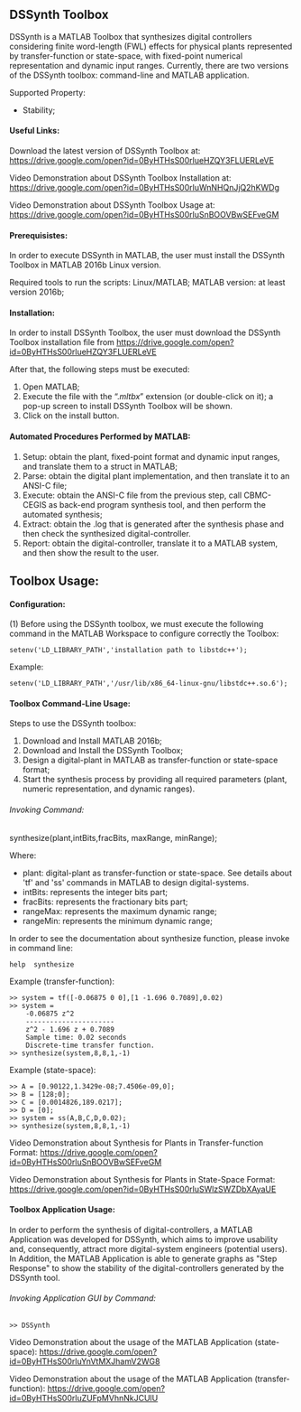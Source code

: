 ## DSSynth Toolbox

DSSynth is a MATLAB Toolbox that synthesizes digital controllers considering finite word-length (FWL) effects for physical plants represented by transfer-function or state-space, with fixed-point numerical representation and dynamic input ranges. Currently, there are two versions of the DSSynth toolbox: command-line and MATLAB application.

Supported Property:

* Stability;

#### Useful Links:

Download the latest version of DSSynth Toolbox at: https://drive.google.com/open?id=0ByHTHsS00rlueHZQY3FLUERLeVE

Video Demonstration about DSSynth Toolbox Installation at: https://drive.google.com/open?id=0ByHTHsS00rluWnNHQnJjQ2hKWDg

Video Demonstration about DSSynth Toolbox Usage at: https://drive.google.com/open?id=0ByHTHsS00rluSnBOOVBwSEFveGM

#### Prerequisistes:

In order to execute DSSynth in MATLAB, the user must install the DSSynth Toolbox in MATLAB 2016b Linux version.

Required tools to run the scripts: Linux/MATLAB;
MATLAB version: at least version 2016b;

#### Installation:

In order to install DSSynth Toolbox, the user must download the DSSynth Toolbox installation file from https://drive.google.com/open?id=0ByHTHsS00rlueHZQY3FLUERLeVE

After that, the following steps must be executed:

1. Open MATLAB;
2. Execute the file with the “$.mltbx$” extension (or double-click on it); a pop-up screen to install DSSynth Toolbox will be shown.
3. Click on the install button.

#### Automated Procedures Performed by MATLAB:

1. Setup: obtain the plant, fixed-point format and dynamic input ranges, and translate them to a struct in MATLAB;
2. Parse: obtain the digital plant implementation, and then translate it to an ANSI-C file;
3. Execute: obtain the ANSI-C file from the previous step, call CBMC-CEGIS as back-end program synthesis tool, and then perform the automated synthesis;
4. Extract: obtain the .log that is generated after the synthesis phase and then check the synthesized digital-controller.
5. Report: obtain the digital-controller, translate it to a MATLAB system, and then show the result to the user.

## Toolbox Usage:

#### Configuration:

(1) Before using the DSSynth toolbox, we must execute the following command in the MATLAB Workspace to configure correctly the Toolbox:

	setenv('LD_LIBRARY_PATH','installation path to libstdc++');

Example:

	setenv('LD_LIBRARY_PATH','/usr/lib/x86_64-linux-gnu/libstdc++.so.6');

#### Toolbox Command-Line Usage:

Steps to use the DSSynth toolbox:

1) Download and Install MATLAB 2016b;
2) Download and Install the DSSynth Toolbox;
3) Design a digital-plant in MATLAB as transfer-function or state-space format;
4) Start the synthesis process by providing all required parameters (plant, numeric representation, and dynamic ranges).

###### Invoking Command:

synthesize(plant,intBits,fracBits, maxRange, minRange);

Where:

- plant: digital-plant as transfer-function or state-space. See details about 'tf' and 'ss' commands in MATLAB to design digital-systems.
- intBits: represents the integer bits part;
- fracBits: represents the fractionary bits part;
- rangeMax: represents the maximum dynamic range;
- rangeMin: represents the minimum dynamic range;

In order to see the documentation about synthesize function, please invoke in command line:

``help  synthesize``

Example (transfer-function):

	>> system = tf([-0.06875 0 0],[1 -1.696 0.7089],0.02)
	>> system =
		-0.06875 z^2
		----------------------
		z^2 - 1.696 z + 0.7089
		Sample time: 0.02 seconds
		Discrete-time transfer function.
	>> synthesize(system,8,8,1,-1)
	
Example (state-space):
	
	>> A = [0.90122,1.3429e-08;7.4506e-09,0];
	>> B = [128;0];
	>> C = [0.0014826,189.0217];
	>> D = [0];
	>> system = ss(A,B,C,D,0.02);
	>> synthesize(system,8,8,1,-1)
	
Video Demonstration about Synthesis for Plants in Transfer-function Format: https://drive.google.com/open?id=0ByHTHsS00rluSnBOOVBwSEFveGM

Video Demonstration about Synthesis for Plants in State-Space Format: https://drive.google.com/open?id=0ByHTHsS00rluSWlzSWZDbXAyaUE

#### Toolbox Application Usage:

In order to perform the synthesis of digital-controllers, a MATLAB Application was developed for DSSynth, which aims to improve usability and, consequently, attract more digital-system engineers (potential users). In Addition, the MATLAB Application is able to generate graphs as "Step Response" to show the stability of the digital-controllers generated by the DSSynth tool.

###### Invoking Application GUI by Command:

	>> DSSynth

Video Demonstration about the usage of the MATLAB Application (state-space): https://drive.google.com/open?id=0ByHTHsS00rluYnVtMXJhamV2WG8

Video Demonstration about the usage of the MATLAB Application (transfer-function): https://drive.google.com/open?id=0ByHTHsS00rluZUFpMVhnNkJCUlU
